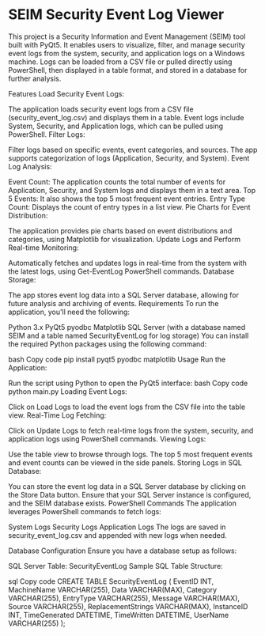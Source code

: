 # SEIM Security Event Log Viewer
This project is a Security Information and Event Management (SEIM) tool built with PyQt5. It enables users to visualize, filter, and manage security event logs from the system, security, and application logs on a Windows machine. Logs can be loaded from a CSV file or pulled directly using PowerShell, then displayed in a table format, and stored in a database for further analysis.

Features
Load Security Event Logs:

The application loads security event logs from a CSV file (security_event_log.csv) and displays them in a table.
Event logs include System, Security, and Application logs, which can be pulled using PowerShell.
Filter Logs:

Filter logs based on specific events, event categories, and sources. The app supports categorization of logs (Application, Security, and System).
Event Log Analysis:

Event Count: The application counts the total number of events for Application, Security, and System logs and displays them in a text area.
Top 5 Events: It also shows the top 5 most frequent event entries.
Entry Type Count: Displays the count of entry types in a list view.
Pie Charts for Event Distribution:

The application provides pie charts based on event distributions and categories, using Matplotlib for visualization.
Update Logs and Perform Real-time Monitoring:

Automatically fetches and updates logs in real-time from the system with the latest logs, using Get-EventLog PowerShell commands.
Database Storage:

The app stores event log data into a SQL Server database, allowing for future analysis and archiving of events.
Requirements
To run the application, you'll need the following:

Python 3.x
PyQt5
pyodbc
Matplotlib
SQL Server (with a database named SEIM and a table named SecurityEventLog for log storage)
You can install the required Python packages using the following command:

bash
Copy code
pip install pyqt5 pyodbc matplotlib
Usage
Run the Application:

Run the script using Python to open the PyQt5 interface:
bash
Copy code
python main.py
Loading Event Logs:

Click on Load Logs to load the event logs from the CSV file into the table view.
Real-Time Log Fetching:

Click on Update Logs to fetch real-time logs from the system, security, and application logs using PowerShell commands.
Viewing Logs:

Use the table view to browse through logs. The top 5 most frequent events and event counts can be viewed in the side panels.
Storing Logs in SQL Database:

You can store the event log data in a SQL Server database by clicking on the Store Data button. Ensure that your SQL Server instance is configured, and the SEIM database exists.
PowerShell Commands
The application leverages PowerShell commands to fetch logs:

System Logs
Security Logs
Application Logs
The logs are saved in security_event_log.csv and appended with new logs when needed.

Database Configuration
Ensure you have a database setup as follows:

SQL Server
Table: SecurityEventLog
Sample SQL Table Structure:

sql
Copy code
CREATE TABLE SecurityEventLog (
    EventID INT,
    MachineName VARCHAR(255),
    Data VARCHAR(MAX),
    Category VARCHAR(255),
    EntryType VARCHAR(255),
    Message VARCHAR(MAX),
    Source VARCHAR(255),
    ReplacementStrings VARCHAR(MAX),
    InstanceID INT,
    TimeGenerated DATETIME,
    TimeWritten DATETIME,
    UserName VARCHAR(255)
);
